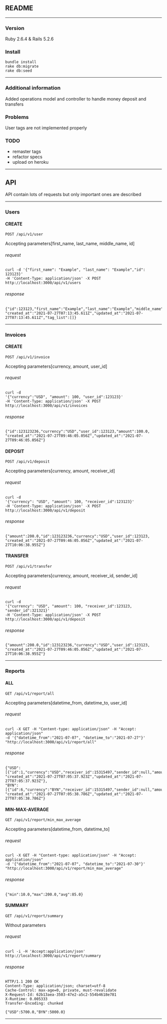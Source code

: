 ## README
___
### Version
Ruby 2.6.4 & Rails 5.2.6

### Install
```
bundle install
rake db:migrate
rake db:seed
```
___
### Additional information

Added operations model and controller to handle money deposit and transfers

### Problems
User tags are not implemented properly

### TODO
* remaster tags
* refactor specs
* upload on heroku
___

## API
API contain lots of requests but only important ones are described
___

### Users
#### CREATE
`POST /api/v1/user`

Accepting parameters[first_name, last_name, middle_name, id]
###### request
````
curl -d '{"first_name": "Example", "last_name": "Example","id": 123123}'
-H 'Content-Type: application/json' -X POST http://localhost:3000/api/v1/users
````
###### response
````
{"id":123123,"first_name":"Example","last_name":"Example","middle_name":null,
"created_at":"2021-07-27T07:13:45.611Z","updated_at":"2021-07-27T07:13:45.611Z","tag_list":[]}
````
___
### Invoices
#### CREATE
`POST /api/v1/invoice`

Accepting parameters[currency, amount, user_id]
###### request
````
curl -d
'{"currency":"USD", "amount": 100, "user_id":123123}' 
-H 'Content-Type: application/json' -X POST http://localhost:3000/api/v1/invoices

````
###### response
````
{"id":123123236,"currency":"USD","user_id":123123,"amount":100.0,
"created_at":"2021-07-27T09:46:05.056Z","updated_at":"2021-07-27T09:46:05.056Z"}
````

#### DEPOSIT
`POST /api/v1/deposit`

Accepting parameters[currency, amount, receiver_id]
###### request
````
curl -d 
'{"currency": "USD", "amount": 100, "receiver_id":123123}' 
-H 'Content-Type: application/json' -X POST http://localhost:3000/api/v1/deposit
````

###### response
````
{"amount":200.0,"id":123123236,"currency":"USD","user_id":123123,
"created_at":"2021-07-27T09:46:05.056Z","updated_at":"2021-07-27T10:06:38.955Z"}
````

#### TRANSFER
`POST /api/v1/transfer`

Accepting parameters[currency, amount, receiver_id, sender_id]
###### request
````
curl -d 
'{"currency": "USD", "amount": 100, "receiver_id":123123, "sender_id":321321}' 
-H 'Content-Type: application/json' -X POST http://localhost:3000/api/v1/deposit
````

###### response
````
{"amount":200.0,"id":123123236,"currency":"USD","user_id":123123,
"created_at":"2021-07-27T09:46:05.056Z","updated_at":"2021-07-27T10:06:38.955Z"}
````
___
### Reports
#### ALL
`GET /api/v1/report/all`

Accepting parameters[datetime_from, datetime_to, user_id]
###### request
````
curl -X GET -H "Content-type: application/json" -H "Accept: application/json"
-d '{"datetime_from":"2021-07-07", "datetime_to":"2021-07-27"}' "http://localhost:3000/api/v1/report/all"
````
###### response
````
{"USD":[{"id":1,"currency":"USD","receiver_id":15315497,"sender_id":null,"amount":100.0,
"created_at":"2021-07-27T07:05:37.923Z","updated_at":"2021-07-27T07:05:37.923Z"},
"BYN":[{"id":6,"currency":"BYN","receiver_id":15315497,"sender_id":null,"amount":200.0,
"created_at":"2021-07-27T07:05:38.786Z","updated_at":"2021-07-27T07:05:38.786Z"}
````

#### MIN-MAX-AVERAGE
`GET /api/v1/report/min_max_average`

Accepting parameters[datetime_from, datetime_to]

###### request
````
curl -X GET -H "Content-type: application/json" -H "Accept: application/json" 
-d '{"datetime_from":"2021-07-07", "datetime_to":"2021-07-30"}' "http://localhost:3000/api/v1/report/min_max_average"
````

###### response
````
{"min":10.0,"max":200.0,"avg":85.0}
````

#### SUMMARY
`GET /api/v1/report/summary`

Without parameters
###### request
````
curl -i -H 'Accept:application/json' http://localhost:3000/api/v1/report/summary
````

###### response
````
HTTP/1.1 200 OK
Content-Type: application/json; charset=utf-8
Cache-Control: max-age=0, private, must-revalidate
X-Request-Id: 62b13aea-3503-47e2-a5c2-554b4618e781
X-Runtime: 0.005333
Transfer-Encoding: chunked

{"USD":5700.0,"BYN":5000.0}
````
___